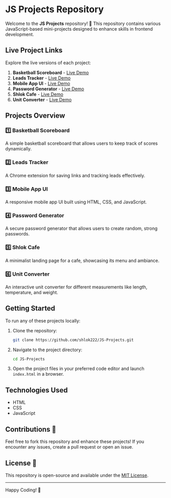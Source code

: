 # JS Projects Repository

Welcome to the **JS Projects** repository! 🚀 This repository contains various JavaScript-based mini-projects designed to enhance skills in frontend development.

## Live Project Links

Explore the live versions of each project:

1. **Basketball Scoreboard** - [Live Demo](https://cool-panda-e6f61c.netlify.app/)
2. **Leads Tracker** - [Live Demo](https://stellular-mochi-2a6570.netlify.app/)
3. **Mobile App UI** - [Live Demo](https://timely-dragon-f4631b.netlify.app/)
4. **Password Generator** - [Live Demo](https://benevolent-tarsier-65147c.netlify.app/)
5. **Shlok Cafe** - [Live Demo](https://dulcet-croissant-beead4.netlify.app/)
6. **Unit Converter** - [Live Demo](https://delightful-boba-6b26f7.netlify.app/)

## Projects Overview

### 1️⃣ **Basketball Scoreboard**
A simple basketball scoreboard that allows users to keep track of scores dynamically.

### 2️⃣ **Leads Tracker**
A Chrome extension for saving links and tracking leads effectively.

### 3️⃣ **Mobile App UI**
A responsive mobile app UI built using HTML, CSS, and JavaScript.

### 4️⃣ **Password Generator**
A secure password generator that allows users to create random, strong passwords.

### 5️⃣ **Shlok Cafe**
A minimalist landing page for a cafe, showcasing its menu and ambiance.

### 6️⃣ **Unit Converter**
An interactive unit converter for different measurements like length, temperature, and weight.

## Getting Started

To run any of these projects locally:

1. Clone the repository:
   ```sh
   git clone https://github.com/shlok222/JS-Projects.git
   ```
2. Navigate to the project directory:
   ```sh
   cd JS-Projects
   ```
3. Open the project files in your preferred code editor and launch `index.html` in a browser.

## Technologies Used
- HTML
- CSS
- JavaScript

## Contributions 🤝
Feel free to fork this repository and enhance these projects! If you encounter any issues, create a pull request or open an issue.

## License 📜
This repository is open-source and available under the [MIT License](LICENSE).

---
Happy Coding! 🎉
